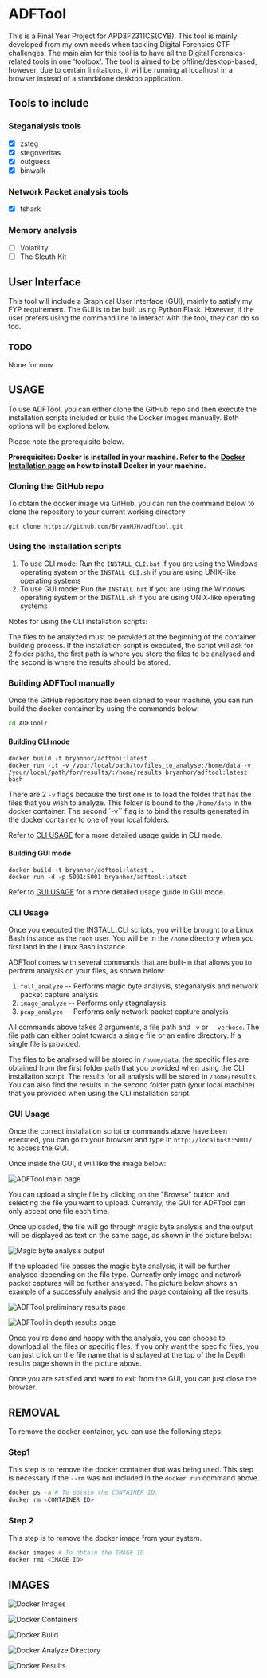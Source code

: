 # ADFTool

This is a Final Year Project for APD3F2311CS(CYB). This tool is mainly developed from my own needs when tackling Digital Forensics CTF challenges. The main aim for this tool is to have all the Digital Forensics-related tools in one 'toolbox'. The tool is aimed to be offline/desktop-based, however, due to certain limitations, it will be running at localhost in a browser instead of a standalone desktop application.

## Tools to include

### Steganalysis tools

- [x] zsteg
- [x] stegoveritas
- [x] outguess
- [x] binwalk

### Network Packet analysis tools

- [x] tshark

### Memory analysis

- [ ] Volatility
- [ ] The Sleuth Kit

## User Interface

This tool will include a Graphical User Interface (GUI), mainly to satisfy my FYP requirement. The GUI is to be built using Python Flask. However, if the user prefers using the command line to interact with the tool, they can do so too.

### TODO

None for now

## USAGE

To use ADFTool, you can either clone the GitHub repo and then execute the installation scripts included or build the Docker images manually. Both options will be explored below.

Please note the prerequisite below.

**Prerequisites: Docker is installed in your machine. Refer to the [Docker Installation page](https://docs.docker.com/engine/install/) on how to install Docker in your machine.**

### Cloning the GitHub repo

To obtain the docker image via GitHub, you can run the command below to clone the repository to your current working directory

`git clone https://github.com/BryanHJH/adftool.git`

### Using the installation scripts

1. To use CLI mode: Run the `INSTALL_CLI.bat` if you are using the Windows operating system or the `INSTALL_CLI.sh` if you are using UNIX-like operating systems
2. To use GUI mode: Run the `INSTALL.bat` if you are using the Windows operating system or the `INSTALL.sh` if you are using UNIX-like operating systems

Notes for using the CLI installation scripts:

The files to be analyzed must be provided at the beginning of the container building process. If the installation script is executed, the script will ask for 2 folder paths, the first path is where you store the files to be analysed and the second is where the results should be stored.

### Building ADFTool manually

Once the GitHub repository has been cloned to your machine, you can run build the docker container by using the commands below:

```bash
cd ADFTool/
```

#### Building CLI mode

```docker
docker build -t bryanhor/adftool:latest .
docker run -it -v /your/local/path/to/files_to_analyse:/home/data -v /your/local/path/for/results/:/home/results bryanhor/adftool:latest bash
```

There are 2 `-v` flags because the first one is to load the folder that has the files that you wish to analyze. This folder is bound to the `/home/data` in the docker container. The second `-v`` flag is to bind the results generated in the docker container to one of your local folders.

Refer to [CLI USAGE](#cli-usage) for a more detailed usage guide in CLI mode.

#### Building GUI mode

```docker
docker build -t bryanhor/adftool:latest .
docker run -d -p 5001:5001 bryanhor/adftool:latest
```

Refer to [GUI USAGE](#gui-usage) for a more detailed usage guide in GUI mode.

### CLI Usage

Once you executed the INSTALL_CLI scripts, you will be brought to a Linux Bash instance as the `root` user. You will be in the `/home` directory when you first land in the Linux Bash instance.

ADFTool comes with several commands that are built-in that allows you to perform analysis on your files, as shown below:

1. `full_analyze` -- Performs magic byte analysis, steganalysis and network packet capture analysis
2. `image_analyze` -- Performs only stegnalaysis
3. `pcap_analyze` -- Performs only network packet capture analysis

All commands above takes 2 arguments, a file path and `-v` or `--verbose`. The file path can either point towards a single file or an entire directory. If a single file is provided.

The files to be analysed will be stored in `/home/data`, the specific files are obtained from the first folder path that you provided when using the CLI installation script.
The results for all analysis will be stored in `/home/results`. You can also find the results in the second folder path (your local machine) that you provided when using the CLI installation script.

### GUI Usage

Once the correct installation script or commands above have been executed, you can go to your browser and type in `http://localhost:5001/` to access the GUI.

Once inside the GUI, it will like the image below:

![ADFTool main page](/README_pictures/ADFTool_main_page.png)

You can upload a single file by clicking on the "Browse" button and selecting the file you want to upload. Currently, the GUI for ADFTool can only accept one file each time. 

Once uploaded, the file will go through magic byte analysis and the output will be displayed as text on the same page, as shown in the picture below:

![Magic byte analysis output](/README_pictures/ADFTool_magic_byte_output.png)

If the uploaded file passes the magic byte analysis, it will be further analysed depending on the file type. Currently only image and network packet captures will be further analysed. The picture below shows an example of a successfuly analysis and the page containing all the results.

![ADFTool preliminary results page](/README_pictures/ADFTool_initial_analysis_output.png)

![ADFTool in depth results page](/README_pictures/ADFTool_indepth_analysis_output.png)

Once you're done and happy with the analysis, you can choose to download all the files or specific files. If you only want the specific files, you can just click on the file name that is displayed at the top of the In Depth results page shown in the picture above. 

Once you are satisfied and want to exit from the GUI, you can just close the browser.

## REMOVAL

To remove the docker container, you can use the following steps:

### Step1

This step is to remove the docker container that was being used. This step is necessary if the `--rm` was not included in the `docker run` command above.

```bash
docker ps -a # To obtain the CONTAINER ID, 
docker rm <CONTAINER ID>
```

### Step 2

This step is to remove the docker image from your system.

```bash
docker images # To obtain the IMAGE ID
docker rmi <IMAGE ID>
```

## IMAGES

![Docker Images](README_pictures/docker_images.png)

![Docker Containers](README_pictures/docker_container_1.png)

![Docker Build](README_pictures/docker_build.png)

![Docker Analyze Directory](README_pictures/docker_analyze_directory.png)

![Docker Results](README_pictures/docker_results.png)
